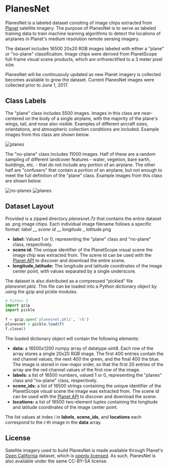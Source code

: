 # PlanesNet
PlanesNet is a labeled dataset consiting of image chips extracted from [Planet](https://www.planet.com/) satellite imagery. The purpose of PlanesNet is to serve as labeled training data to train machine learning algorithms to detect the locations of airplanes in Planet's medium resolution remote sensing imagery. 

The dataset includes 16500 20x20 RGB images labeled with either a "plane" or "no-plane" classification. Image chips were derived from PlanetScope full-frame visual scene products, which are orthorectified to a 3 meter pixel size. 

PlanesNet will be continusouly updated as new Planet imagery is collected becomes available to grow the dataset. Current PlanesNet images were collected prior to June 1, 2017. 

## Class Labels   
The "plane" class includes 5500 images. Images in this class are near-centered on the body of a single airplane, with the majority of the plane's wings, tail, and nose also visible. Examples of different aircraft sizes, orientations, and atmospheric collection conditions are included. Example images from this class are shown below. 

![planes](http://i.imgur.com/SkimtmU.png)

The "no-plane" class includes 11000 images. Half of these are a random sampling of different landcover features - water, vegetion, bare earth, buildings, etc. - that do not include any portion of an airplane. The other half are "confusers" that contain a portion of an airplane, but not enough to meet the full definition of the "plane" class. Example images from this class are shown below.

![no-planes](http://i.imgur.com/9mxE7Ca.png)
![planes](http://i.imgur.com/81eOBRz.png)

## Dataset Layout
Provided is a zipped directory *planesnet.7z* that contains the entire dataset as .png image chips. Each individual image filename follows a specific format: *label* __ *scene id* __ *longitude* _ *latitude*.png

- **label:** Valued 1 or 0, representing the "plane" class and "no-plane" class, respectively. 
- **scene id:** The unique identifier of the PlanetScope visual scene the image chip was extracted from. The scene id can be used with the [Planet API](https://www.planet.com/docs/reference/data-api/) to discover and download the entire scene.
- **longitude_latitude:** The longitude and latitude coordinates of the image center point, with values separated by a single underscore. 

The dataset is also distributed as a compressed "pickled" file *planesnet.pklz*. This file can be loaded into a Python dictionary object by using the gzip and pickle modules.
```python
# Python 3
import gzip
import pickle
    
f = gzip.open('planesnet.pklz', 'rb')
planesnet = pickle.load(f)
f.close()
```
The loaded dictionary object will contain the following elements: 

- **data:** a 16500x1200 numpy array of datatype uint8. Each row of the array stores a single 20x20 RGB image. The first 400 entries contain the red channel values, the next 400 the green, and the final 400 the blue. The image is stored in row-major order, so that the first 20 entries of the array are the red channel values of the first row of the image.
- **labels:** a list of 16500 numbers, valued 1 or 0, representing the "planes" class and "no-plane" class, respectively.
- **scene_ids:** a list of 16500 strings containing the unique identifier of the PlanetScope visual scene the image was extracted from. The scene id can be used with the [Planet API](https://www.planet.com/docs/reference/data-api/) to discover and download the scene.
- **locations:** a list of 16500 two-element tuples containing the longitude and latitude coordinates of the image center point.

The list values at index *i* in **labels**, **scene_ids**, and **locations** each correspond to the *i*-th image in the **data** array.

## License
Satellite imagery used to build PlanesNet is made available through Planet's [Open California](https://www.planet.com/products/open-california/) dataset, which is [openly licensed](https://creativecommons.org/licenses/by-sa/4.0/). As such, PlanesNet is also available under the same CC-BY-SA license.
